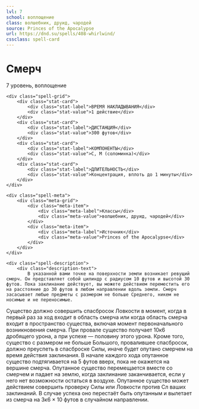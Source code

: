 ```yaml
---
lvl: 7
school: воплощение
class: волшебник, друид, чародей
source: Princes of the Apocalypse
url: https://dnd.su/spells/408-whirlwind/
cssclass: spell-card
---
```


<div class="spell-container">
    <div class="spell-header">
        <h1 class="spell-name">Смерч</h1>
        <div class="spell-level">7 уровень, воплощение</div>
    </div>
    
    <div class="spell-grid">
        <div class="stat-card">
            <div class="stat-label">ВРЕМЯ НАКЛАДЫВАНИЯ</div>
            <div class="stat-value">1 действие</div>
        </div>
        <div class="stat-card">
            <div class="stat-label">ДИСТАНЦИЯ</div>
            <div class="stat-value">300 футов</div>
        </div>
        <div class="stat-card">
            <div class="stat-label">КОМПОНЕНТЫ</div>
            <div class="stat-value">С, М (соломинка)</div>
        </div>
        <div class="stat-card">
            <div class="stat-label">ДЛИТЕЛЬНОСТЬ</div>
            <div class="stat-value">Концентрация, вплоть до 1 минуты</div>
        </div>
    </div>
    
    <div class="spell-meta">
        <div class="meta-grid">
            <div class="meta-item">
                <div class="meta-label">Классы</div>
                <div class="meta-value">волшебник, друид, чародей</div>
            </div>
            <div class="meta-item">
                <div class="meta-label">Источник</div>
                <div class="meta-value">Princes of the Apocalypse</div>
            </div>
        </div>
    </div>
    
    <div class="spell-description">
        <div class="description-text">
            В указанной вами точке на поверхности земли возникает ревущий смерч. Он представляет собой цилиндр с радиусом 10 футов и высотой 30 футов. Пока заклинание действует, вы можете действием переместить его на расстояние до 30 футов в любом направлении вдоль земли. Смерч засасывает любые предметы с размером не больше Среднего, никем не носимые и не переносимые.
Существо должно совершить спасбросок Ловкости в момент, когда в первый раз за ход входит в область смерча или когда область смерча входит в пространство существа, включая момент первоначального возникновения смерча. При провале существо получает 10к6 дробящего урона, а при успехе — половину этого урона. Кроме того, существо с размером не больше Большого, провалившее спасбросок, должно преуспеть в спасброске Силы, иначе будет опутано смерчем на время действия заклинания. В начале каждого хода опутанное существо подтягивается на 5 футов вверх, пока не окажется на вершине смерча. Опутанное существо перемещается вместе со смерчем и падает на землю, когда заклинание заканчивается, если у него нет возможности остаться в воздухе.
Опутанное существо может действием совершить проверку Силы или Ловкости против Сл ваших заклинаний. В случае успеха оно перестаёт быть опутанным и вылетает из смерча на 3к6 × 10 футов в случайном направлении.
        </div>
    </div>
</div>